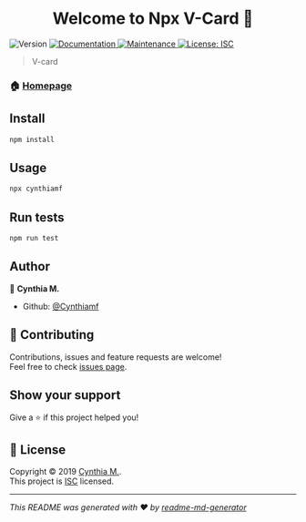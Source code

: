 <h1 align="center">Welcome to Npx V-Card 👋</h1>
<p>
  <img alt="Version" src="https://img.shields.io/badge/version-1.2.4-blue.svg?cacheSeconds=2592000" />
  <a href="https://github.com/Cynthiamf/npx-card#readme">
    <img alt="Documentation" src="https://img.shields.io/badge/documentation-yes-brightgreen.svg" target="_blank" />
  </a>
  <a href="https://github.com/Cynthiamf/npx-card/graphs/commit-activity">
    <img alt="Maintenance" src="https://img.shields.io/badge/Maintained%3F-yes-green.svg" target="_blank" />
  </a>
  <a href="https://github.com/Cynthiamf/npx-card/blob/master/LICENSE">
    <img alt="License: ISC" src="https://img.shields.io/badge/License-ISC-yellow.svg" target="_blank" />
  </a>
</p>

> V-card

### 🏠 [Homepage](https://www.npmjs.com/package/cynthiamf)

## Install

```sh
npm install
```

## Usage

```sh
npx cynthiamf
```

## Run tests

```sh
npm run test
```

## Author

👤 **Cynthia M.**

* Github: [@Cynthiamf](https://github.com/Cynthiamf)

## 🤝 Contributing

Contributions, issues and feature requests are welcome!<br />Feel free to check [issues page](https://github.com/Cynthiamf/npx-card/issues).

## Show your support

Give a ⭐️ if this project helped you!

## 📝 License

Copyright © 2019 [Cynthia M.](https://github.com/Cynthiamf).<br />
This project is [ISC](https://github.com/Cynthiamf/npx-card/blob/master/LICENSE) licensed.

***
_This README was generated with ❤️ by [readme-md-generator](https://github.com/kefranabg/readme-md-generator)_
